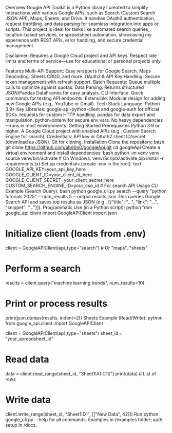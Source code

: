 Overview
Google API Toolkit is a Python library I created to simplify interactions with various Google APIs, such as Search (Custom Search JSON API), Maps, Sheets, and Drive. It handles OAuth2 authentication, request throttling, and data parsing for seamless integration into apps or scripts. This project is ideal for tasks like automated search queries, location-based services, or spreadsheet automation, showcasing my experience with REST APIs, error handling, and secure credential management.

Disclaimer: Requires a Google Cloud project and API keys. Respect rate limits and terms of service—use for educational or personal projects only.

Features
Multi-API Support: Easy wrappers for Google Search, Maps Geocoding, Sheets CRUD, and more.
OAuth2 & API Key Handling: Secure token management with refresh support.
Batch Requests: Queue multiple calls to optimize against quotas.
Data Parsing: Returns structured JSON/Pandas DataFrames for easy analysis.
CLI Interface: Quick commands for testing API endpoints.
Extensible: Modular design for adding new Google APIs (e.g., YouTube or Gmail).
Tech Stack
Language: Python 3.9+
Key Libraries:
google-api-python-client and google-auth for official SDKs.
requests for custom HTTP handling.
pandas for data export and manipulation.
python-dotenv for secure env vars.
No heavy dependencies—runs in most environments.
Getting Started
Prerequisites
Python 3.9 or higher.
A Google Cloud project with enabled APIs (e.g., Custom Search Engine for search).
Credentials: API key or OAuth2 client ID/secret (download as JSON).
Git for cloning.
Installation
Clone the repository:
bash
git clone https://github.com/abd0o0/googleApi.git
cd googleApi
Create a virtual environment and install dependencies:
bash
python -m venv venv
source venv/bin/activate  # On Windows: venv\Scripts\activate
pip install -r requirements.txt
Set up credentials (create .env in the root):
text
GOOGLE_API_KEY=your_api_key_here
GOOGLE_CLIENT_ID=your_client_id_here
GOOGLE_CLIENT_SECRET=your_client_secret_here
CUSTOM_SEARCH_ENGINE_ID=your_cse_id  # For search API
Usage
CLI Example (Search Query):
bash
python google_cli.py search --query "python tutorials 2025" --num_results 5 --output results.json
This queries Google Search API and saves top results as JSON (e.g., [{"title": "...", "link": "...", "snippet": "..."}]).
Programmatic Use (in a Python script):
python
from google_api.client import GoogleAPIClient
import json

# Initialize client (loads from .env)
client = GoogleAPIClient(api_type="search")  # Or "maps", "sheets"

# Perform a search
results = client.query("machine learning trends", num_results=10)

# Print or process results
print(json.dumps(results, indent=2))
Sheets Example (Read/Write):
python
from google_api.client import GoogleAPIClient

client = GoogleAPIClient(api_type="sheets")
sheet_id = "your_spreadsheet_id"

# Read data
data = client.read_range(sheet_id, "Sheet1!A1:C10")
print(data)  # List of rows

# Write data
client.write_range(sheet_id, "Sheet1!D1", [["New Data", 42]])
Run python google_cli.py --help for all commands. Examples in /examples folder; auth setup in /docs.

